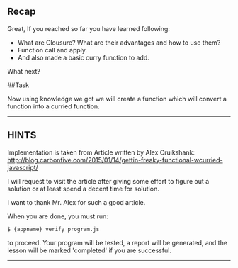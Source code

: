 ## Recap
Great, If you reached so far you have learned following:

* What are Clousure? What are their advantages and how to use them?
* Function call and apply.
* And also made a basic curry function to add.

What next?

##Task

Now using knowledge we got we will create a function which will convert a function into a curried function.

----------------------------------------------------------------------
## HINTS

Implementation is taken from Article written by Alex Cruikshank:
http://blog.carbonfive.com/2015/01/14/gettin-freaky-functional-wcurried-javascript/

I will request to visit the article after giving some effort to figure out a solution or at least spend a decent time for solution.

I want to thank Mr. Alex for such a good article.

When you are done, you must run:
```sh
$ {appname} verify program.js
```

to proceed. Your program will be tested, a report will be generated, and the lesson will be marked 'completed' if you are successful.

----------------------------------------------------------------------
